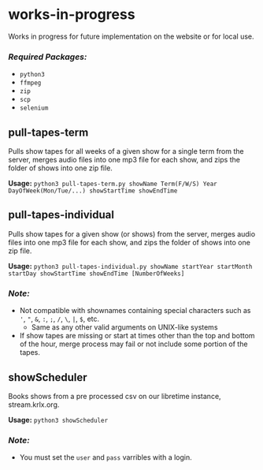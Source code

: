 # works-in-progress
Works in progress for future implementation on the website or for local use.

### _Required Packages:_
- `python3`
- `ffmpeg`
- `zip`
- `scp`
- `selenium`

## pull-tapes-term

Pulls show tapes for all weeks of a given show for a single term from the server, merges audio files into one mp3 file for each show, and zips the folder of shows into one zip file.

__Usage:__ `python3 pull-tapes-term.py showName Term(F/W/S) Year DayOfWeek(Mon/Tue/...) showStartTime showEndTime` 

## pull-tapes-individual

Pulls show tapes for a given show (or shows) from the server, merges audio files into one mp3 file for each show, and zips the folder of shows into one zip file.

__Usage:__ `python3 pull-tapes-individual.py showName startYear startMonth startDay showStartTime showEndTime [NumberOfWeeks]`

### _Note:_
- Not compatible with shownames containing special characters such as `'`, `"`, `&`, `:`, `;`, `/`, `\`, `|`, `$`, etc.
  - Same as any other valid arguments on UNIX-like systems
- If show tapes are missing or start at times other than the top and bottom of the hour, merge process may fail or not include some portion of the tapes.

## showScheduler
Books shows from a pre processed csv on our libretime instance, stream.krlx.org.

__Usage:__ `python3 showScheduler`
###  _Note:_
- You must set the `user` and `pass` varribles with a login.
